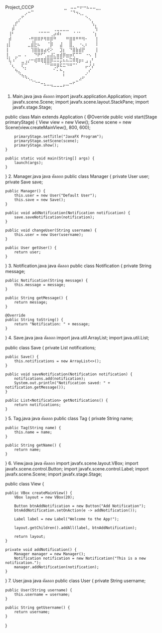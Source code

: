 Project_CCCP
⠀⠀⠀⠀⠀⠀⠀⠀⠀⣀⠀⠤⠤⠒⠖⠒⠦⠤⠤⣀⡀⠀⠀⠀⠀⠀⠀⠀⠀
⠀⠀⠀⠀⠀⠀⡠⠒⠉⠀⠀⠀⠀⠀⠀⠀⠀⠀⠀⠀⠈⠙⠲⢄⡀⠀⠀⠀⠀
⠀⠀⠀⠀⡠⠋⠀⠀⠀⠀⠀⠀⠀⠀⠀⠀⠀⠀⠀⠀⠀⠀⠀⠀⠀⠑⢄⠀⠀⠀
⠀⠀⢀⡞⠁⠀⠀⠀⠀⠀⠀⠀⠀⠀⠀⠀⠀⠀⠀⠀⠀⠀⠀⠀⠀⠀⠀⢣⡀⠀
⠀⠀⡾⠀⠀⠀⠀⠀⠀⠀⠀⠀⠀⠀⠀⢀⣀⣀⣀⣀⠀⠀⠀⠀⠀⠀⠀⠀⢳⠀
⠀⢸⠃⠀⠀⠀⠀⠀⠀⠀⠈⠉⠉⠉⢀⡴⠾⠆⠀⠀⠀⠈⠈⠁⠀⠀⠀⠈⡆
⠀⡾⠀⠀⠀⠀⠀⠐⢛⡿⠿⠟⠻⠿⡿⠛⠀⠀⠀⠛⣿⠿⠛⠛⠻⠂⠀⠀⢸
⢰⡇⠀⠀⠀⠀⠀⣀⣾⣗⠦⠀⠀⠈⡿⠀⠀⣼⠀⠀⣿⡀⠀⠐⢄⠆⠀⠀⠸
⢸⠀⠀⠀⠀⠀⠀⠀⢹⣿⣷⣶⣴⢞⠕⠀⠀⣹⡆⠀⠙⣿⣷⣾⡟⠀⠀⠀⢸
⢸⡀⠀⣀⠤⠀⠄⠀⠀⠙⠟⠋⢁⣤⣼⣅⣶⣾⡿⣶⡶⢏⠉⠉⠀⠐⠢⠀⡇
⠈⢧⠰⠁⠀⣀⢠⡔⠒⢾⠿⢿⣿⣿⡿⠭⠭⡭⠦⠦⠭⠿⢿⡶⠆⣠⢠⠃
⠀⠈⢆⠀⠀⢏⡉⠀⠀⠀⠀⠀⠈⠉⠛⢛⡿⠯⠭⠙⠛⠉⠁⠀⠀⡤⠜⡜⠀
⠀⠀⠀⠳⣄⠀⠁⠀⠀⠀⠀⠀⠀⠀⠀⠁⠂⠓⡄⠀⠀⠀⠀⠀⠀⢀⠎⠀⠀
⠀⠀⠀⠀⠈⠳⢦⡀⠀⠀⠀⠀⠀⠀⠀⠀⠀⠀⠃⠀⠀⠀⠀⢀⡤⠁⠀⠀⠀
⠀⠀⠀⠀⠀⠀⠀⠈⠑⠢⠤⣀⡀⠀⠀⠀⠀⠀⠀⠀⣀⡤⠒⠉⠀⠀⠀⠀⠀
⠀⠀⠀⠀⠀⠀⠀⠀⠀⠀⠀⠀⠉⠉⠙⠒⠒⠒⠋⠉⠀⠀⠀⠀⠀⠀⠀⠀⠀
1. Main.java
java
คัดลอก
import javafx.application.Application;
import javafx.scene.Scene;
import javafx.scene.layout.StackPane;
import javafx.stage.Stage;

public class Main extends Application {
    @Override
    public void start(Stage primaryStage) {
        View view = new View();
        Scene scene = new Scene(view.createMainView(), 800, 600);
        
        primaryStage.setTitle("JavaFX Program");
        primaryStage.setScene(scene);
        primaryStage.show();
    }

    public static void main(String[] args) {
        launch(args);
    }
}
2. Manager.java
java
คัดลอก
public class Manager {
    private User user;
    private Save save;

    public Manager() {
        this.user = new User("Default User");
        this.save = new Save();
    }

    public void addNotification(Notification notification) {
        save.saveNotification(notification);
    }

    public void changeUser(String username) {
        this.user = new User(username);
    }

    public User getUser() {
        return user;
    }
}
3. Notification.java
java
คัดลอก
public class Notification {
    private String message;

    public Notification(String message) {
        this.message = message;
    }

    public String getMessage() {
        return message;
    }

    @Override
    public String toString() {
        return "Notification: " + message;
    }
}
4. Save.java
java
คัดลอก
import java.util.ArrayList;
import java.util.List;

public class Save {
    private List<Notification> notifications;

    public Save() {
        this.notifications = new ArrayList<>();
    }

    public void saveNotification(Notification notification) {
        notifications.add(notification);
        System.out.println("Notification saved: " + notification.getMessage());
    }

    public List<Notification> getNotifications() {
        return notifications;
    }
}
5. Tag.java
java
คัดลอก
public class Tag {
    private String name;

    public Tag(String name) {
        this.name = name;
    }

    public String getName() {
        return name;
    }
}
6. View.java
java
คัดลอก
import javafx.scene.layout.VBox;
import javafx.scene.control.Button;
import javafx.scene.control.Label;
import javafx.scene.Scene;
import javafx.stage.Stage;

public class View {

    public VBox createMainView() {
        VBox layout = new VBox(20);

        Button btnAddNotification = new Button("Add Notification");
        btnAddNotification.setOnAction(e -> addNotification());

        Label label = new Label("Welcome to the App!");

        layout.getChildren().addAll(label, btnAddNotification);

        return layout;
    }

    private void addNotification() {
        Manager manager = new Manager();
        Notification notification = new Notification("This is a new notification.");
        manager.addNotification(notification);
    }
}
7. User.java
java
คัดลอก
public class User {
    private String username;

    public User(String username) {
        this.username = username;
    }

    public String getUsername() {
        return username;
    }
}
